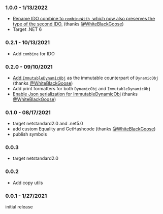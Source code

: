 ### 1.0.0 - 1/13/2022
- [Rename IDO combine to `combineWith`, which now also preserves the type of the second IDO.](https://github.com/CSBiology/DynamicObj/pull/12/files) (thanks [@WhiteBlackGoose](https://github.com/WhiteBlackGoose)) 
- Target .NET 6

### 0.2.1 - 10/13/2021
- Add `combine` for IDO

### 0.2.0 - 09/10/2021
- [Add `ImmutableDynamicObj`](https://github.com/CSBiology/DynamicObj/pull/4) as the immutable counterpart of `DynamicObj` (thanks [@WhiteBlackGoose](https://github.com/WhiteBlackGoose)) 
- Add print formatters for both `DynamicObj` and `ImmutableDynamicObj`
- [Enable Json serialization for ImmutableDynamicObj](https://github.com/CSBiology/DynamicObj/commit/e7474d2658a234bb94299f12de30625e04f5f407) (thanks [@WhiteBlackGoose](https://github.com/WhiteBlackGoose)) 

### 0.1.0 - 08/17/2021
- target netstandard2.0 and .net5.0
- add custom Equality and GetHashcode (thanks [@WhiteBlackGoose](https://github.com/WhiteBlackGoose)) 
- publish symbols

### 0.0.3 
- target netstandard2.0

### 0.0.2 
- Add copy utils

### 0.0.1 - 1/27/2021
initial release